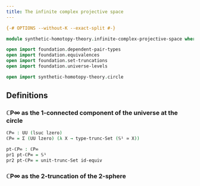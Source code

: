 ```yaml
---
title: The infinite complex projective space
---
```


```agda
{-# OPTIONS --without-K --exact-split #-}

module synthetic-homotopy-theory.infinite-complex-projective-space where

open import foundation.dependent-pair-types
open import foundation.equivalences
open import foundation.set-truncations
open import foundation.universe-levels

open import synthetic-homotopy-theory.circle
```

## Definitions

### ℂP∞ as the 1-connected component of the universe at the circle

```agda
ℂP∞ : UU (lsuc lzero)
ℂP∞ = Σ (UU lzero) (λ X → type-trunc-Set (𝕊¹ ≃ X))

pt-ℂP∞ : ℂP∞
pr1 pt-ℂP∞ = 𝕊¹
pr2 pt-ℂP∞ = unit-trunc-Set id-equiv
```

### ℂP∞ as the 2-truncation of the 2-sphere
